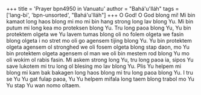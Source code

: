 +++
title = 'Prayer bpn4950 in Vanuatu'
author = "Bahá'u'lláh"
tags = ['lang-bi', 'bpn-unsorted', "Bahá'u'lláh"]
+++
O God!  O God blong mi! Mi bin kamaot long haos blong mi mo mi bin hang strong long lav blong Yu.  Mi bin putum mi long kea mo proteksen blong Yu.  Tru long paoa blong Yu, Yu bin protektem olgeta we Yu lavem tumas blong oli no folem olgeta we fasin blong olgeta i no stret mo oli go agensem tijing blong Yu.   Yu bin protektem olgeta agensem ol stronghed we oli fosem olgeta blong stap daon, mo Yu bin protektem olgeta agensem ol man we oli bin mestem rod blong Yu mo oli wokim ol rabis fasin.  Mi askem strong long Yu, tru long paoa ia, sipos Yu save lukotem mi tru long ol blesing mo lav blong Yu.  Plis Yu helpem mi blong mi kam bak bakagen long haos blong mi tru long paoa blong Yu.  I tru se Yu Yu gat fulap paoa, Yu Yu helpem mifala long taem blong trabol mo Yu Yu stap Yu wan nomo oltaem.
